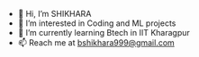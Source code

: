 - 👋 Hi, I’m SHIKHARA
- 👀 I’m interested in Coding and ML projects
- 🌱 I’m currently learning Btech in IIT Kharagpur
- 📫 Reach me at bshikhara999@gmail.com 

<!---
vennyshik1234/vennyshik1234 is a ✨ special ✨ repository because its `README.md` (this file) appears on your GitHub profile.
You can click the Preview link to take a look at your changes.
--->
